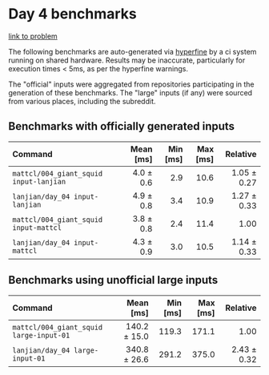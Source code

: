 # Day 4 benchmarks

[link to problem](http://adventofcode.com/2021/day/4)

The following benchmarks are auto-generated via [hyperfine](https://github.com/sharkdp/hyperfine) by a ci system running on shared hardware. Results may be inaccurate, particularly for execution times < 5ms, as per the hyperfine warnings.

The "official" inputs were aggregated from repositories participating in the generation of these benchmarks. The "large" inputs (if any) were sourced from various places, including the subreddit.

## Benchmarks with officially generated inputs
| Command | Mean [ms] | Min [ms] | Max [ms] | Relative |
|:---|---:|---:|---:|---:|
| `mattcl/004_giant_squid input-lanjian` | 4.0 ± 0.6 | 2.9 | 10.6 | 1.05 ± 0.27 |
| `lanjian/day_04 input-lanjian` | 4.9 ± 0.8 | 3.4 | 10.9 | 1.27 ± 0.33 |
| `mattcl/004_giant_squid input-mattcl` | 3.8 ± 0.8 | 2.4 | 11.4 | 1.00 |
| `lanjian/day_04 input-mattcl` | 4.3 ± 0.9 | 3.0 | 10.5 | 1.14 ± 0.33 |
## Benchmarks using unofficial large inputs
| Command | Mean [ms] | Min [ms] | Max [ms] | Relative |
|:---|---:|---:|---:|---:|
| `mattcl/004_giant_squid large-input-01` | 140.2 ± 15.0 | 119.3 | 171.1 | 1.00 |
| `lanjian/day_04 large-input-01` | 340.8 ± 26.6 | 291.2 | 375.0 | 2.43 ± 0.32 |

